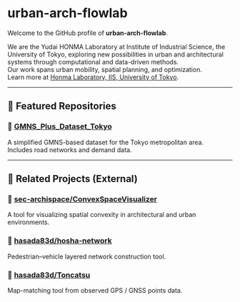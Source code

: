 # urban-arch-flowlab

Welcome to the GitHub profile of **urban-arch-flowlab**.

We are the Yudai HONMA Laboratory at Institute of Industrial Science, the University of Tokyo, exploring new possibilities in urban and architectural systems through computational and data-driven methods.  
Our work spans urban mobility, spatial planning, and optimization.  
Learn more at [Honma Laboratory, IIS, University of Tokyo](http://www.honma-lab.iis.u-tokyo.ac.jp/).

---

## 📂 Featured Repositories

### 🔹 [GMNS_Plus_Dataset_Tokyo](https://github.com/urban-arch-flowlab/GMNS_Plus_Dataset_Tokyo)
A simplified GMNS-based dataset for the Tokyo metropolitan area.  
Includes road networks and demand data.

---

## 🔗 Related Projects (External)

### 🔸 [sec-archispace/ConvexSpaceVisualizer](https://github.com/sec-archispace/ConvexSpaceVisualizer)
A tool for visualizing spatial convexity in architectural and urban environments.

### 🔸 [hasada83d/hosha-network](https://github.com/hasada83d/hosha-network)
Pedestrian–vehicle layered network construction tool.

### 🔸 [hasada83d/Toncatsu](https://github.com/hasada83d/Toncatsu)
Map-matching tool from observed GPS / GNSS points data.


